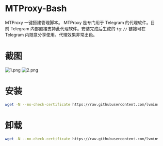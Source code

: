 # MTProxy-Bash
MTProxy 一键搭建管理脚本。
MTProxy 是专门用于 Telegram 的代理软件。目前 Telegram 内部直接支持此代理软件。安装完成后生成的 `tg://` 链接可在 Telegram 内随意分享使用。代理效果非常出色。

# 截图
![1.png](1.png)
![2.png](2.png)

# 安装
```bash
wget -N --no-check-certificate https://raw.githubusercontent.com/lvmins/MTProxy-Bash/master/install.sh && bash install.sh
```

# 卸载
```bash
wget -N --no-check-certificate https://raw.githubusercontent.com/lvmins/MTProxy-Bash/master/uninstall.sh && bash uninstall.sh
```

